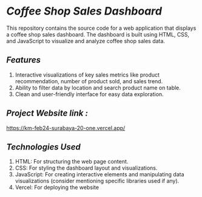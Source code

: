 # *Coffee Shop Sales Dashboard*

This repository contains the source code for a web application that displays a coffee shop sales dashboard. The dashboard is built using HTML, CSS, and JavaScript to visualize and analyze coffee shop sales data.

## *Features*

1. Interactive visualizations of key sales metrics like product recommendation, number of product sold, and sales trend.
2. Ability to filter data by location and search product name on table.
3. Clean and user-friendly interface for easy data exploration.

## *Project Website link :*

https://km-feb24-surabaya-20-one.vercel.app/

## *Technologies Used*

1. HTML: For structuring the web page content.
2. CSS: For styling the dashboard layout and visualizations.
3. JavaScript: For creating interactive elements and manipulating data visualizations (consider mentioning specific libraries used if any).
4. Vercel: For deploying the website
